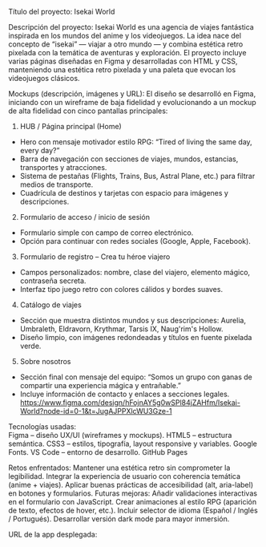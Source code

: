 Título del proyecto: Isekai World <br>

Descripción del proyecto: Isekai World es una agencia de viajes fantástica inspirada en los mundos del anime y los videojuegos.
La idea nace del concepto de “isekai” — viajar a otro mundo — y combina estética retro pixelada con la temática de aventuras y exploración.
El proyecto incluye varias páginas diseñadas en Figma y desarrolladas con HTML y CSS, manteniendo una estética retro pixelada y una paleta que evocan los videojuegos clásicos. <br>

Mockups (descripción, imágenes y URL):
El diseño se desarrolló en Figma, iniciando con un wireframe de baja fidelidad y evolucionando a un mockup de alta fidelidad con cinco pantallas principales:
1. HUB / Página principal (Home)
- Hero con mensaje motivador estilo RPG: “Tired of living the same day, every day?”
- Barra de navegación con secciones de viajes, mundos, estancias, transportes y atracciones.
- Sistema de pestañas (Flights, Trains, Bus, Astral Plane, etc.) para filtrar medios de transporte.
- Cuadrícula de destinos y tarjetas con espacio para imágenes y descripciones.
2. Formulario de acceso / inicio de sesión
- Formulario simple con campo de correo electrónico.
- Opción para continuar con redes sociales (Google, Apple, Facebook).
3. Formulario de registro – Crea tu héroe viajero
- Campos personalizados: nombre, clase del viajero, elemento mágico, contraseña secreta.
- Interfaz tipo juego retro con colores cálidos y bordes suaves.
4. Catálogo de viajes
- Sección que muestra distintos mundos y sus descripciones: Aurelia, Umbraleth, Eldravorn, Krythmar, Tarsis IX, Naug'rim's Hollow.
- Diseño limpio, con imágenes redondeadas y títulos en fuente pixelada verde.
5. Sobre nosotros
- Sección final con mensaje del equipo: “Somos un grupo con ganas de compartir una experiencia mágica y entrañable.”
- Incluye información de contacto y enlaces a secciones legales. <br>
https://www.figma.com/design/hFojnAY5g0wSPl84jZAHfm/Isekai-World?node-id=0-1&t=JugAJPPXlcWU3Gze-1

Tecnologías usadas: <br>
Figma – diseño UX/UI (wireframes y mockups).
HTML5 – estructura semántica.
CSS3 – estilos, tipografía, layout responsive y variables.
Google Fonts.
VS Code – entorno de desarrollo.
GitHub Pages

Retos enfrentados:
Mantener una estética retro sin comprometer la legibilidad.
Integrar la experiencia de usuario con coherencia temática (anime + viajes).
Aplicar buenas prácticas de accesibilidad (alt, aria-label) en botones y formularios.
Futuras mejoras:
Añadir validaciones interactivas en el formulario con JavaScript.
Crear animaciones al estilo RPG (aparición de texto, efectos de hover, etc.).
Incluir selector de idioma (Español / Inglés / Portugués).
Desarrollar versión dark mode para mayor inmersión.

URL de la app desplegada:
